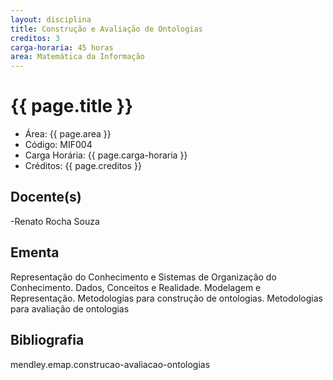 ```yaml
---
layout: disciplina
title: Construção e Avaliação de Ontologias
creditos: 3
carga-horaria: 45 horas
area: Matemática da Informação
---
```


# {{ page.title }}

- Área:  {{ page.area }}
- Código: MIF004
- Carga Horária:  {{ page.carga-horaria }}
- Créditos:  {{ page.creditos }}

## Docente(s) 

-Renato Rocha Souza

## Ementa

Representação do Conhecimento e Sistemas de Organização do
Conhecimento. Dados, Conceitos e Realidade. Modelagem e Representação.
Metodologias para construção de ontologias. Metodologias para
avaliação de ontologias

## Bibliografia

mendley.emap.construcao-avaliacao-ontologias

